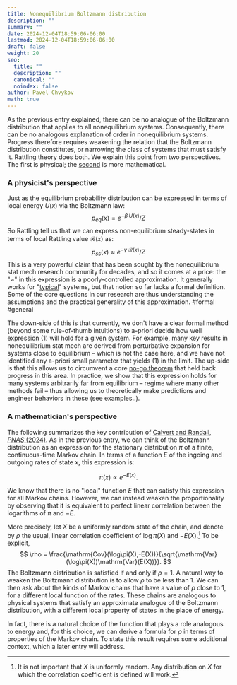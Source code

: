 ```yaml
---
title: Nonequilibrium Boltzmann distribution
description: ""
summary: ""
date: 2024-12-04T18:59:06-06:00
lastmod: 2024-12-04T18:59:06-06:00
draft: false
weight: 20
seo:
  title: ""
  description: ""
  canonical: ""
  noindex: false
author: Pavel Chvykov
math: true
---
```


As the previous entry explained, there can be no analogue of the Boltzmann distribution that applies to all nonequilibrium systems. Consequently, there can be no analogous explanation of order in nonequilibrium systems. Progress therefore requires weakening the relation that the Boltzmann distribution constitutes, or narrowing the class of systems that must satisfy it. Rattling theory does both. We explain this point from two perspectives. The first is physical; the [second](#a-mathematicians-perspective) is more mathematical.

### A physicist's perspective

Just as the equilibrium probability distribution can be expressed in terms of local energy $U(x)$ via the Boltzmann law: $$p_{eq}(x) = e^{-\beta\; U(x)}/Z$$
So Rattling tell us that we can express non-equilibrium steady-states in terms of local Rattling value $\mathcal{R}(x)$ as: $$p_{ss}(x) \approx e^{-\gamma\; \mathcal{R}(x)}/Z \tag{1}$$
This is a very powerful claim that has been sought by the nonequilibrium stat mech research community for decades, and so it comes at a price: the "$\approx$" in this expression is a poorly-controlled approximation. It generally works for "[typical](https://rattling.org/docs/background/typicality/)" systems, but that notion so far lacks a formal definition. Some of the core questions in our research are thus understanding the assumptions and the practical generality of this approximation. #formal #general

The down-side of this is that currently, we don't have a clear formal method (beyond some rule-of-thumb intuitions) to a-priori decide how well expression (1) will hold for a given system. For example, many key results in nonequilibrium stat mech are derived from perturbative expansion for systems close to equilibrium – which is not the case here, and we have not identified any a-priori small parameter that yields (1) in the limit. 
The up-side is that this allows us to circumvent a core [no-go theorem](https://rattling.org/docs/background/landauers-blowtorch/) that held back progress in this area. In practice, we show that this expression holds for many systems arbitrarily far from equilibrium – regime where many other methods fail – thus allowing us to theoretically make predictions and engineer behaviors in these (see examples..). 

### A mathematician's perspective

The following summarizes the key contribution of [Calvert and Randall, *PNAS* (2024)](https://www.pnas.org/doi/10.1073/pnas.2411731121). As in the previous entry, we can think of the Boltzmann distribution as an expression for the stationary distribution $\pi$ of a finite, continuous-time Markov chain. In terms of a function $E$ of the ingoing and outgoing rates of state $x$, this expression is:

$$ \pi (x) \propto e^{-E(x)}. $$

We know that there is no "local" function $E$ that can satisfy this expression for all Markov chains. However, we can instead weaken the proportionality by observing that it is equivalent to perfect linear correlation between the logarithms of $\pi$ and $-E$.

More precisely, let $X$ be a uniformly random state of the chain, and denote by $\rho$ the usual, linear correlation coefficient of $\log \pi (X)$ and $-E(X)$.[^1] To be explicit,
$$
\rho = \frac{\mathrm{Cov}(\log\pi(X),-E(X))}{\sqrt{\mathrm{Var}(\log\pi(X))\mathrm{Var}(E(X))}}.
$$
The Boltzmann distribution is satisfied if and only if $\rho = 1$. A natural way to weaken the Boltzmann distribution is to allow $\rho$ to be less than $1$. We can then ask about the kinds of Markov chains that have a value of $\rho$ close to $1$, for a different local function of the rates. These chains are analogous to physical systems that satisfy an approximate analogue of the Boltzmann distribution, with a different local property of states in the place of energy. 

In fact, there is a natural choice of the function that plays a role analogous to energy and, for this choice, we can derive a formula for $\rho$ in terms of properties of the Markov chain. To state this result requires some additional context, which a later entry will address.





 

[^1]: It is not important that $X$ is uniformly random. Any distribution on $X$ for which the correlation coefficient is defined will work.
